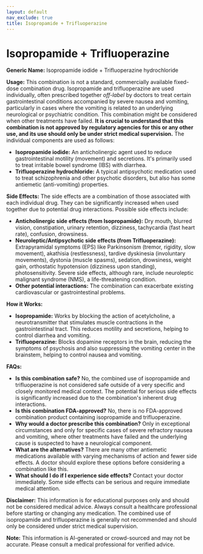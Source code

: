 ```yaml
---
layout: default
nav_exclude: true
title: Isopropamide + Trifluoperazine
---
```


# Isopropamide + Trifluoperazine

**Generic Name:** Isopropamide iodide + Trifluoperazine hydrochloride

**Usage:** This combination is not a standard, commercially available fixed-dose combination drug.  Isopropamide and trifluoperazine are used individually, often prescribed together *off-label* by doctors to treat certain gastrointestinal conditions accompanied by severe nausea and vomiting, particularly in cases where the vomiting is related to an underlying neurological or psychiatric condition.  This combination might be considered when other treatments have failed.  **It is crucial to understand that this combination is not approved by regulatory agencies for this or any other use, and its use should only be under strict medical supervision.**  The individual components are used as follows:

* **Isopropamide iodide:** An anticholinergic agent used to reduce gastrointestinal motility (movement) and secretions.  It's primarily used to treat irritable bowel syndrome (IBS) with diarrhea.
* **Trifluoperazine hydrochloride:** A typical antipsychotic medication used to treat schizophrenia and other psychotic disorders, but also has some antiemetic (anti-vomiting) properties.

**Side Effects:** The side effects are a combination of those associated with each individual drug.  They can be significantly increased when used together due to potential drug interactions.  Possible side effects include:

* **Anticholinergic side effects (from Isopropamide):** Dry mouth, blurred vision, constipation, urinary retention, dizziness, tachycardia (fast heart rate), confusion, drowsiness.
* **Neuroleptic/Antipsychotic side effects (from Trifluoperazine):**  Extrapyramidal symptoms (EPS) like Parkinsonism (tremor, rigidity, slow movement), akathisia (restlessness), tardive dyskinesia (involuntary movements), dystonia (muscle spasms), sedation, drowsiness, weight gain,  orthostatic hypotension (dizziness upon standing), photosensitivity.  Severe side effects, although rare, include neuroleptic malignant syndrome (NMS), a life-threatening condition.
* **Other potential interactions:**  The combination can exacerbate existing cardiovascular or gastrointestinal problems.


**How it Works:**

* **Isopropamide:** Works by blocking the action of acetylcholine, a neurotransmitter that stimulates muscle contractions in the gastrointestinal tract. This reduces motility and secretions, helping to control diarrhea and vomiting.
* **Trifluoperazine:** Blocks dopamine receptors in the brain, reducing the symptoms of psychosis and also suppressing the vomiting center in the brainstem, helping to control nausea and vomiting.


**FAQs:**

* **Is this combination safe?** No, the combined use of isopropamide and trifluoperazine is not considered safe outside of a very specific and closely monitored medical context.  The potential for serious side effects is significantly increased due to the combination's inherent drug interactions.
* **Is this combination FDA-approved?** No, there is no FDA-approved combination product containing isopropamide and trifluoperazine.
* **Why would a doctor prescribe this combination?**  Only in exceptional circumstances and only for specific cases of severe refractory nausea and vomiting, where other treatments have failed and the underlying cause is suspected to have a neurological component.
* **What are the alternatives?** There are many other antiemetic medications available with varying mechanisms of action and fewer side effects. A doctor should explore these options before considering a combination like this.
* **What should I do if I experience side effects?** Contact your doctor immediately.  Some side effects can be serious and require immediate medical attention.


**Disclaimer:** This information is for educational purposes only and should not be considered medical advice.  Always consult a healthcare professional before starting or changing any medication. The combined use of isopropamide and trifluoperazine is generally not recommended and should only be considered under strict medical supervision.


**Note:** This information is AI-generated or crowd-sourced and may not be accurate. Please consult a medical professional for verified advice.